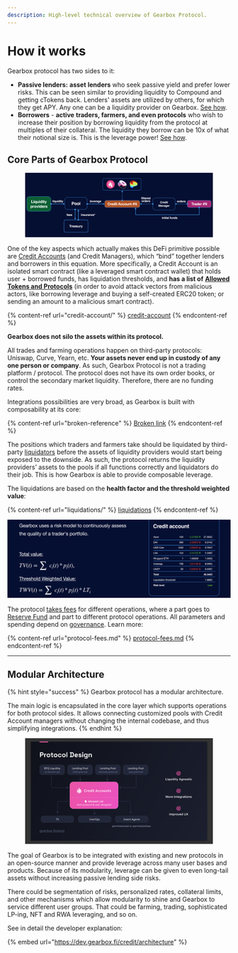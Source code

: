 ```yaml
---
description: High-level technical overview of Gearbox Protocol.
---
```


# How it works

Gearbox protocol has two sides to it:

* **Passive lenders:** **asset** **lenders** who seek passive yield and prefer lower risks. This can be seen similar to providing liquidity to Compound and getting cTokens back. Lenders' assets are utilized by others, for which they get APY. Any one can be a liquidity provider on Gearbox. [See how](../lending-market/manage-liquidity.md).
* **Borrowers** - **active** **traders, farmers, and even protocols** who wish to increase their position by borrowing liquidity from the protocol at multiples of their collateral. The liquidity they borrow can be 10x of what their notional size is. This is the leverage power! [See how](../traders-and-farmers/strategies/).

## Core Parts of Gearbox Protocol

<figure><img src="../.gitbook/assets/Screenshot 2021-08-07 at 22.53.18.png" alt=""><figcaption></figcaption></figure>

One of the key aspects which actually makes this DeFi primitive possible are [Credit Accounts](credit-account/) (and Credit Managers), which “bind” together lenders and borrowers in this equation. More specifically, a Credit Account is an isolated smart contract (like a leveraged smart contract wallet) that holds user + borrowed funds, has liquidation thresholds, and **has a list of** [**Allowed Tokens and Protocols**](credit-account/#allowed-list-policy) (in order to avoid attack vectors from malicious actors, like borrowing leverage and buying a self-created ERC20 token; or sending an amount to a malicious smart contract).

{% content-ref url="credit-account/" %}
[credit-account](credit-account/)
{% endcontent-ref %}

**Gearbox does not silo the assets within its protocol.**&#x20;

All trades and farming operations happen on third-party protocols: Uniswap, Curve, Yearn, etc. **Your assets never end up in custody of any one person or company**. As such, Gearbox Protocol is not a trading platform / protocol. The protocol does not have its own order books, or control the secondary market liquidity. Therefore, there are no funding rates.

Integrations possibilities are very broad, as Gearbox is built with composability at its core:

{% content-ref url="broken-reference" %}
[Broken link](broken-reference)
{% endcontent-ref %}

The positions which traders and farmers take should be liquidated by third-party [liquidators](liquidations/) before the assets of liquidity providers would start being exposed to the downside. As such, the protocol returns the liquidity providers’ assets to the pools if all functions correctly and liquidators do their job. This is how Gearbox is able to provide composable leverage.&#x20;

The liquidations are based on the **health factor and the threshold weighted value**:

{% content-ref url="liquidations/" %}
[liquidations](liquidations/)
{% endcontent-ref %}

![](<../.gitbook/assets/Screenshot 2021-08-07 at 22.49.59.png>)

The protocol [takes fees](protocol-fees.md) for different operations, where a part goes to [Reserve Fund](liquidations/insurance-fund.md) and part to different protocol operations. All parameters and spending depend on [governance](../governance/setup/). Learn more:

{% content-ref url="protocol-fees.md" %}
[protocol-fees.md](protocol-fees.md)
{% endcontent-ref %}

***

## Modular Architecture

{% hint style="success" %}
Gearbox protocol has a modular architecture.&#x20;

The main logic is encapsulated in the core layer which supports operations for both protocol sides. It allows connecting customized pools with Credit Account managers without changing the internal codebase, and thus simplifying integrations.
{% endhint %}

<figure><img src="../.gitbook/assets/Gearbox Modular Archtecture.png" alt=""><figcaption></figcaption></figure>

The goal of Gearbox is to be integrated with existing and new protocols in an open-source manner and provide leverage across many user bases and products. Because of its modularity, leverage can be given to even long-tail assets without increasing passive lending side risks.

There could be segmentation of risks, personalized rates, collateral limits, and other mechanisms which allow modularity to shine and Gearbox to service different user groups. That could be farming, trading, sophisticated LP-ing, NFT and RWA leveraging, and so on.

See in detail the developer explanation:

{% embed url="https://dev.gearbox.fi/credit/architecture" %}
